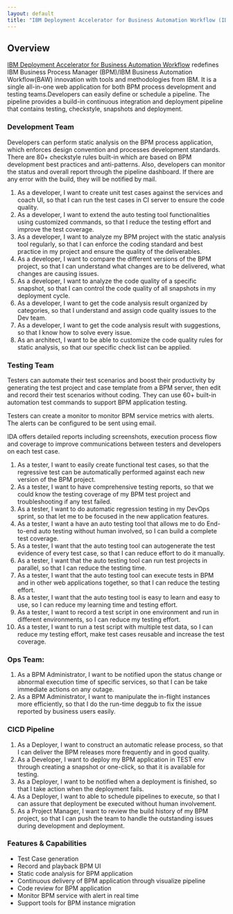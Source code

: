 ```yaml
---
layout: default
title: "IBM Deployment Accelerator for Business Automation Workflow (IDA)"
---
```


## Overview

[IBM Deployment Accelerator for Business Automation Workflow](https://youtu.be/6LJhP7LedU0 ) redefines IBM Business Process Manager (BPM)/IBM Business Automation Workflow(BAW) innovation with tools and methodologies from IBM. It is a single all-in-one web application for both BPM process development and testing teams.Developers can easily define or schedule a pipeline. The pipeline provides a build-in continuous integration and deployment pipeline that contains testing, checkstyle, snapshots and deployment.

### Development Team

Developers can perform static analysis on the BPM process application, which enforces design convention and processes development standards.  There are 80+ checkstyle rules built-in which are based on BPM development best practices and anti-patterns. Also, developers can monitor the status and overall report through the pipeline dashboard. If there are any error with the build, they will be notified by mail.

1. As a developer, I want to create unit test cases against the services and coach UI, so that I can run the test cases in CI server to ensure the code quality.
2. As a developer, I want to extend the auto testing tool functionalities using customized commands, so that I reduce the testing effort and improve the test coverage.
3. As a developer, I want to analyze my BPM project with the static analysis tool regularly, so that I can enforce the coding standard and best practice in my project and ensure the quality of the deliverables.
4. As a developer, I want to compare the different versions of the BPM project, so that I can understand what changes are to be delivered,  what changes are causing issues.
5. As a developer, I want to analyze the code quality of a specific snapshot, so that I can control the code quality of all snapshots in my deployment cycle.
6. As a developer, I want to get the code analysis result organized by categories, so that I understand and assign code quality issues to the Dev team.
7. As a developer, I want to get the code analysis result with suggestions, so that I know how to solve every issue.
8. As an architect, I want to be able to customize the code quality rules for static analysis, so that our specific check list can be applied.

### Testing Team

Testers can automate their test scenarios and boost their productivity by generating the test project and case template from a BPM server, then edit and record their test scenarios without coding. They can use 60+ built-in automation test commands to support BPM application testing.

Testers can create a monitor to monitor BPM service metrics with alerts. The alerts can be configured to be sent using email.

IDA offers detailed reports including screenshots, execution process flow and coverage to improve communications between testers and developers on each test case. 

1. As a tester, I want to easily create functional test cases, so that the regressive test can be automatically performed against each new version of the BPM project.
2. As a tester, I want to have comprehensive testing reports, so that we could know the testing coverage of my BPM test project and troubleshooting if any test failed.
3. As a tester, I want to do automatic regression testing in my DevOps sprint, so that let me to be focused in the new application features.
4. As a tester, I want a have an auto testing tool that allows me to do End-to-end auto testing without human involved, so I can build a complete test coverage.
5. As a tester, I want that the auto testing tool can autogenerate the test evidence of every test case, so that I can reduce effort to do it manually.
6. As a tester, I want that the auto testing tool can run test projects in parallel, so that I can reduce the testing time.
7. As a tester, I want that the auto testing tool can execute tests in BPM and in other web applications together, so that I can reduce the testing effort. 
8. As a tester, I want that the auto testing tool is easy to learn and easy to use, so I can reduce my learning time and testing effort.
9. As a tester, I want to record a test script in one environment and run in different environments, so I can reduce my testing effort.
10. As a tester, I want to run a test script with multiple test data, so I can reduce my testing effort, make test cases reusable and increase the test coverage.

### Ops Team:
1. As a BPM Administrator, I want to be notified upon the status change or abnormal execution time of specific services, so that I can be take immediate actions on any outage.
2. As a BPM Administrator, I want to manipulate the in-flight instances more efficiently, so that I do the run-time deggub to fix the issue reported by business users easily. 


### CICD Pipeline
1. As a Deployer, I want to construct an automatic release process, so that I can deliver the BPM releases more frequently and in good quality.
2. As a Developer, I want to deploy my BPM application in TEST env through creating a snapshot or one-click, so that it is available for testing. 
3. As a Deployer, I want to be notified when a deployment is finished, so that I take action when the deployment fails.
4. As a Deployer, I want to able to schedule pipelines to execute, so that I can assure that deployment be executed without human involvement.
5. As a Project Manager, I want to review the build history of my BPM project, so that I can push the team to handle the outstanding issues during development and deployment.

### Features & Capabilities
* Test Case generation
* Record and playback BPM UI
* Static code analysis for BPM application
* Continuous delivery of BPM application through visualize pipeline
* Code review for BPM application
* Monitor BPM service with alert in real time
* Support tools for BPM instance migration
  






